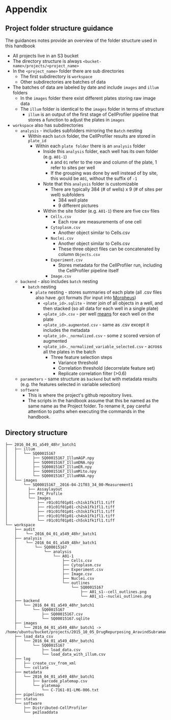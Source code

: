 # Appendix

## Project folder structure guidance

The guidances notes provide an overview of the folder structure used in
this handbook

-   All projects live in an S3 bucket
-   The directory structure is always
    `<bucket-name>/projects/<project_name>`
-   In the `<project_name>` folder there are sub directories
    -   The first subdirectory is `workspace`
    -   Other subdirectories are batches of data
-   The batches of data are labeled by date and include `images` and
    `illum` folders
    -   In the `images` folder there exist different plates storing raw
        image data
    -   The `illum` folder is identical to the `images` folder in terms
        of structure
        -   `illum` is an output of the first stage of CellProfiler
            pipeline that stores a function to adjust the plates in
            `images`
-   `workspace` also has subdirectories
    -   `analysis` - includes subfolders mirroring the `Batch` nesting
        -   Within each `batch` folder, the CellProfiler results are
            stored in `plate_id`
            -   Within each `plate folder` there is an `analysis` folder
                -   Inside this `analysis` folder, each well has its own
                    folder (e.g. `A01-1`)
                    -   `A` and `01` refer to the row and column of the
                        plate, 1 refer to sites per well
                    -   If the grouping was done by well instead of by
                        site, this would be `A01`, without the suffix of
                        `-1`
                -   Note that this `analysis` folder is customizable
                    -   There are typically 384 (# of wells) x 9 (# of
                        sites per well) subfolders
                        -   384 well plate
                        -   9 different pictures
                -   Within the site folder (e.g. `A01-1`) there are five
                    csv files
                    -   `Cells.csv`
                        -   Each row are measurements of one cell
                    -   `Cytoplasm.csv`
                        -   Another object similar to Cells.csv
                    -   `Nuclei.csv`
                        -   Another object similar to Cells.csv
                        -   These three object files can be concatenated
                            by column `Objects.csv`
                    -   `Experiment.csv`
                        -   Stores metadata for the CellProfiler run,
                            including the CellProfiler pipeline itself
                    -   `Image.csv`
    -   `backend` - also includes `batch` nesting
        -   `batch` nesting
            -   `plate` nesting - stores summaries of each plate (all
                .csv files also have .gct formats (for input into
                [Morpheus](https://software.broadinstitute.org/morpheus/))
                -   `<plate_id>.sqlite` - inner join of all objects in a
                    well, and then stacked (so all data for each well in
                    a single plate)
                -   `<plate_id>.csv` - per well
                    [means](https://github.com/broadinstitute/cytominer_scripts/blob/master/aggregate.R#L44)
                    for each well on the plate
                -   `<plate_id>.augmented.csv` - same as .csv except it
                    includes the metadata
                -   `<plate_id>._normalized.csv` - some z scored version
                    of augmented
                -   `<plate_id>._normalized_variable_selected.csv` -
                    across all the plates in the batch
                    -   Three feature selection steps
                        -   Variance threshold
                        -   Correlation threshold (decorrelate feature
                            set)
                        -   Replicate correlation filter (\>0.6)
    -   `parameters` - same structure as `backend` but with metadata
        results (e.g. the features selected in variable selection)
    -   `software`
        -   This is where the project's github repository lives.
        -   The scripts in the handbook assume that this be named as the
            same name as the Project folder. To rename it, pay careful
            attention to paths when executing the commands in the
            handbook.

## Directory structure

    ├── 2016_04_01_a549_48hr_batch1
    │   ├── illum
    │   │   └── SQ00015167
    │   │       ├── SQ00015167_IllumAGP.npy
    │   │       ├── SQ00015167_IllumDNA.npy
    │   │       ├── SQ00015167_IllumER.npy
    │   │       ├── SQ00015167_IllumMito.npy
    │   │       └── SQ00015167_IllumRNA.npy
    │   └── images
    │       └── SQ00015167__2016-04-21T03_34_00-Measurement1
    │         ├── Assaylayout
    │         ├── FFC_Profile
    │         └── Images
    │             ├── r01c01f01p01-ch1sk1fk1fl1.tiff
    │             ├── r01c01f01p01-ch2sk1fk1fl1.tiff
    │             ├── r01c01f01p01-ch3sk1fk1fl1.tiff
    │             ├── r01c01f01p01-ch4sk1fk1fl1.tiff
    │             └── r01c01f01p01-ch5sk1fk1fl1.tiff
    └── workspace
        ├── audit
        │    └── 2016_04_01_a549_48hr_batch1
        ├── analysis
        │    └── 2016_04_01_a549_48hr_batch1
        │        └── SQ00015167
        │            └── analysis
        │                └── A01-1
        │                    ├── Cells.csv
        │                    ├── Cytoplasm.csv
        │                    ├── Experiment.csv
        │                    ├── Image.csv
        │                    ├── Nuclei.csv
        │                    └── outlines
        │                        └── SQ00015167
        │                            ├── A01_s1--cell_outlines.png
        │                            └── A01_s1--nuclei_outlines.png
        ├── backend
        │   └── 2016_04_01_a549_48hr_batch1
        │       └── SQ00015167
        │           ├── SQ00015167.csv
        │           └── SQ00015167.sqlite
        ├── images
        │   └── 2016_04_01_a549_48hr_batch1 -> /home/ubuntu/bucket/projects/2015_10_05_DrugRepurposing_AravindSubramanian_GolubLab_Broad/2016_04_01_a549_48hr_batch1/images/
        ├── load_data_csv
        │   └── 2016_04_01_a549_48hr_batch1
        │       └── SQ00015167
        │           ├── load_data.csv
        │           └── load_data_with_illum.csv
        ├── log 
        │   ├── create_csv_from_xml
        │   └── collate       
        ├── metadata
        │   └── 2016_04_01_a549_48hr_batch1
        │       ├── barcode_platemap.csv
        │       └── platemap
        │           └── C-7161-01-LM6-006.txt
        ├── pipelines
        ├── status
        └── software
            ├── Distributed-CellProfiler
            └── pe2loaddata
